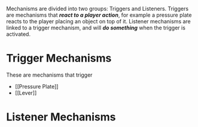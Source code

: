 
Mechanisms are divided into two groups: Triggers and Listeners.  Triggers are mechanisms that ***react to a player action***, for example a pressure plate reacts to the player placing an object on top of it.  Listener mechanisms are linked to a trigger mechanism, and will ***do something*** when the trigger is activated.   



# Trigger Mechanisms

These are mechanisms that trigger 

- [[Pressure Plate]]
- [[Lever]]


# Listener Mechanisms
